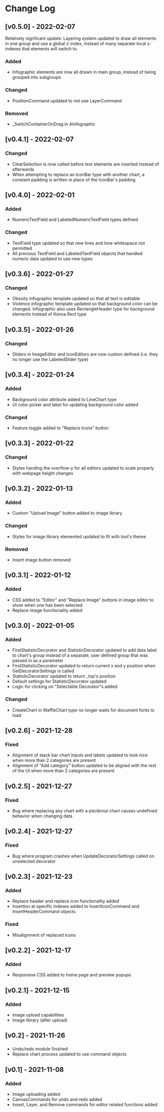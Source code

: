 # Change Log
## [v0.5.0] - 2022-02-07
Relatively signficant update: Layering system updated to draw all elements in one group and use a global z-index, instead of many separate local z-indexes that elements will switch to.
### Added
* Infographic elements are now all drawn in main group, instead of being grouped into subgroups
### Changed
* PositionCommand updated to not use LayerCommand
### Removed
* _SwitchContainerOnDrag in AInfographic
## [v0.4.1] - 2022-02-07
### Changed
* ClearSelection is now called before text elements are inserted instead of afterwards
* When attempting to replace an IconBar type with another chart, a constant padding is written in place of the IconBar's padding
## [v0.4.0] - 2022-02-01
### Added
* NumericTextField and LabeledNumericTextField types defined
### Changed
* TextField type updated so that new lines and lone whitespace not permitted
* All previous TextField and LabeledTextField objects that handled numeric data updated to use new types
## [v0.3.6] - 2022-01-27
### Changed
* Obesity infographic template updated so that all text is editable
* Violence infographic template updated so that background color can be changed. Infographic also uses RectangleHeader type for background elements instead of Konva.Rect type
## [v0.3.5] - 2022-01-26
### Changed
* Sliders in ImageEditor and IconEditors are now custom defined (i.e. they no longer use the LabeledSlider type)
## [v0.3.4] - 2022-01-24
### Added
* Background color attribute added to LineChart type
* UI color picker and label for updating background color added
### Changed
* Feature toggle added to "Replace Icons" button
## [v0.3.3] - 2022-01-22
### Changed
* Styles handing the overflow-y for all editors updated to scale properly with webpage height changes
## [v0.3.2] - 2022-01-13
### Added
* Custom "Upload Image" button added to image library
### Changed
* Styles for image library elemented updated to fit with tool's theme
### Removed
* Insert image button removed 
## [v0.3.1] - 2022-01-12
### Added
* CSS added to "Editor" and "Replace Image" buttons in image editor to show when one has been selected
* Replace image functionality added
## [v0.3.0] - 2022-01-05
### Added
* FirstStatisticDecorator and StatisticDecorator updated to add data label to chart's group instead of a separate, user defined group that was passed in as a parameter
* FirstStatisticDecorator updated to return current x and y position when GetDecoratorSettings is called
* StatisticDecorator updated to return _top's position
* Default settings for StatisticDecorator updated
* Logic for clicking on "Selectable Decorator"s added
### Changed
* CreateChart in WaffleChart type no longer waits for document fonts to load
## [v0.2.6] - 2021-12-28
### Fixed 
* Alignment of stack bar chart inputs and labels updated to look nice when more than 2 categories are present
* Alignment of "Add category" button updated to be aligned with the rest of the UI when more than 2 categories are present
## [v0.2.5] - 2021-12-27
### Fixed
* Bug where replacing any chart with a pie/donut chart causes undefined behavior when changing data
## [v0.2.4] - 2021-12-27
### Fixed
* Bug where program crashes when UpdateDecoratorSettings called on unselected decorator
## [v0.2.3] - 2021-12-23
### Added
* Replace header and replace icon functionality added
* Insertion at specific indexes added to InsertIconCommand and InsertHeaderCommand objects
### Fixed
* Misalignment of replaced icons
## [v0.2.2] - 2021-12-17
### Added
* Responsive CSS added to home page and preview popups
## [v0.2.1] - 2021-12-15
### Added
* Image upload capabilities
* Image library (after upload)
## [v0.2] - 2021-11-26
### 
* Undo/redo module finished
* Replace chart process updated to use command objects
## [v0.1] - 2021-11-08
### Added
* Image uploading added
* CanvasCommands for undo and redo added
* Insert, Layer, and Remove commands for editor related functions added
